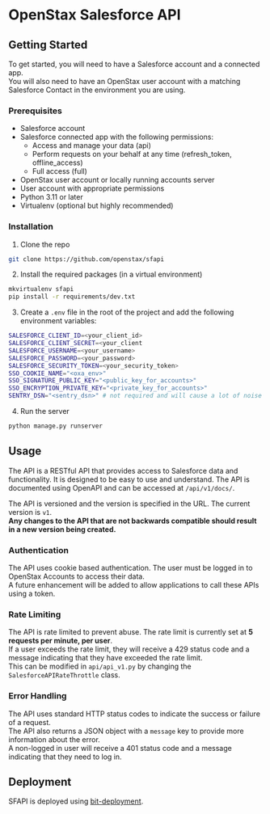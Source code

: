 # OpenStax Salesforce API
## Getting Started
To get started, you will need to have a Salesforce account and a connected app.\
You will also need to have an OpenStax user account with a matching Salesforce Contact in the environment you are using.

### Prerequisites
- Salesforce account
- Salesforce connected app with the following permissions:
  - Access and manage your data (api)
  - Perform requests on your behalf at any time (refresh_token, offline_access)
  - Full access (full)
- OpenStax user account or locally running accounts server
- User account with appropriate permissions
- Python 3.11 or later
- Virtualenv (optional but highly recommended)

### Installation
1. Clone the repo
```sh
git clone https://github.com/openstax/sfapi
```
2. Install the required packages (in a virtual environment)
```sh
mkvirtualenv sfapi
pip install -r requirements/dev.txt
```
3. Create a `.env` file in the root of the project and add the following environment variables:
```sh
SALESFORCE_CLIENT_ID=<your_client_id>
SALESFORCE_CLIENT_SECRET=<your_client
SALESFORCE_USERNAME=<your_username>
SALESFORCE_PASSWORD=<your_password>
SALESFORCE_SECURITY_TOKEN=<your_security_token>
SSO_COOKIE_NAME="<oxa_env>"
SSO_SIGNATURE_PUBLIC_KEY="<public_key_for_accounts>"
SSO_ENCRYPTION_PRIVATE_KEY="<private_key_for_accounts>"
SENTRY_DSN="<sentry_dsn>" # not required and will cause a lot of noise in Sentry
```
4. Run the server
```sh
python manage.py runserver
```

## Usage
The API is a RESTful API that provides access to Salesforce data and functionality. It is designed to be easy to use and understand. 
The API is documented using OpenAPI and can be accessed at `/api/v1/docs/`.

The API is versioned and the version is specified in the URL. The current version is `v1`.\
**Any changes to the API that are not backwards compatible should result in a new version being created.**

### Authentication
The API uses cookie based authentication. The user must be logged in to OpenStax Accounts to access their data.\
A future enhancement will be added to allow applications to call these APIs using a token.

### Rate Limiting
The API is rate limited to prevent abuse. The rate limit is currently set at **5 requests per minute, per user**.\
If a user exceeds the rate limit, they will receive a 429 status code and a message indicating that they have exceeded the rate limit.\
This can be modified in `api/api_v1.py` by changing the `SalesforceAPIRateThrottle` class.

### Error Handling
The API uses standard HTTP status codes to indicate the success or failure of a request.\
The API also returns a JSON object with a `message` key to provide more information about the error.\
A non-logged in user will receive a 401 status code and a message indicating that they need to log in.

## Deployment
SFAPI is deployed using [bit-deployment](https://github.com/openstax/bit-deployment).
